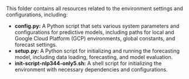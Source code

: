 This folder contains all resources related to the environment settings and configurations, including:

- **config.py:** A Python script that sets various system parameters and configurations for predictive models, including paths for local and Google Cloud Platform (GCP) environments, global constants, and forecast settings.
- **setup.py:** A Python script for initializing and running the forecasting model, including data loading, forecasting, and model evaluation.
- **init-script-nlp344-only5.sh:** A shell script for initializing the environment with necessary dependencies and configurations.
